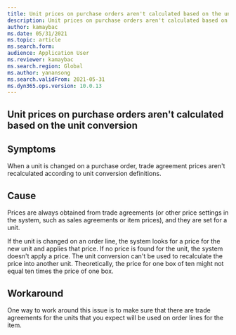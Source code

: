 ```yaml
---
title: Unit prices on purchase orders aren't calculated based on the unit conversion
description: Unit prices on purchase orders aren't calculated based on the unit conversion
author: kamaybac
ms.date: 05/31/2021
ms.topic: article
ms.search.form: 
audience: Application User
ms.reviewer: kamaybac
ms.search.region: Global
ms.author: yanansong
ms.search.validFrom: 2021-05-31
ms.dyn365.ops.version: 10.0.13
---
```


## Unit prices on purchase orders aren't calculated based on the unit conversion

## Symptoms

When a unit is changed on a purchase order, trade agreement prices aren't recalculated according to unit conversion definitions.

## Cause

Prices are always obtained from trade agreements (or other price settings in the system, such as sales agreements or item prices), and they are set for a unit.

If the unit is changed on an order line, the system looks for a price for the new unit and applies that price. If no price is found for the unit, the system doesn't apply a price. The unit conversion can't be used to recalculate the price into another unit. Theoretically, the price for one box of ten might not equal ten times the price of one box.

## Workaround

One way to work around this issue is to make sure that there are trade agreements for the units that you expect will be used on order lines for the item.
